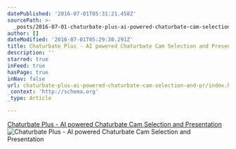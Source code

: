 ```yaml
---
datePublished: '2016-07-01T05:31:21.458Z'
sourcePath: >-
  _posts/2016-07-01-chaturbate-plus-ai-powered-chaturbate-cam-selection-and-pr.md
author: []
dateModified: '2016-07-01T05:29:30.291Z'
title: Chaturbate Plus - AI powered Chaturbate Cam Selection and Presentation
description: ''
starred: true
inFeed: true
hasPage: true
inNav: false
url: chaturbate-plus-ai-powered-chaturbate-cam-selection-and-pr/index.html
_context: 'http://schema.org'
_type: Article

---
```

[Chaturbate Plus - AI powered Chaturbate Cam Selection and Presentation][0]
![Chaturbate Plus - AI powered Chaturbate Cam Selection and Presentation](https://the-grid-user-content.s3-us-west-2.amazonaws.com/ec76e6bf-9868-431c-a2dd-942ed59f7db3.jpg)

[0]: https://chaturbate.plus/ "Chaturbate Plus - AI powered Chaturbate Cam Selection and Presentation"